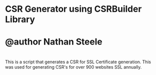 # CSR Generator using CSRBuilder Library
# @author Nathan Steele
#

This is a script that generates a CSR for SSL Certificate generation. This was used for generating CSR's for over 900 websites SSL annually.
